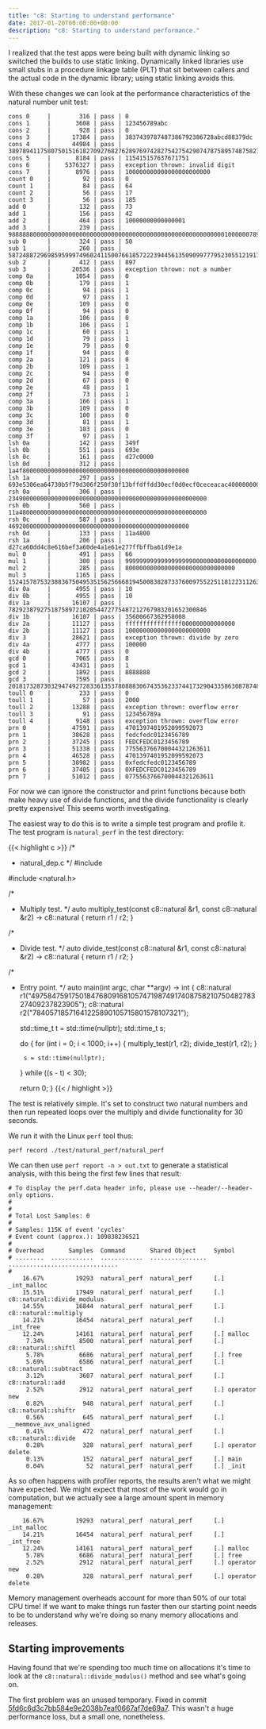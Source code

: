 ```yaml
---
title: "c8: Starting to understand performance"
date: 2017-01-20T00:00:00+00:00
description: "c8: Starting to understand performance."
---
```

I realized that the test apps were being built with dynamic linking so switched the builds to use static
linking.  Dynamically linked libraries use small stubs in a procedure linkage table (PLT) that sit between
callers and the actual code in the dynamic library; using static linking avoids this.

With these changes we can look at the performance characteristics of the natural number unit test:

```
cons 0     |        316 | pass | 0
cons 1     |       3608 | pass | 123456789abc
cons 2     |        928 | pass | 0
cons 3     |      17384 | pass | 3837439787487386792386728abcd88379dc
cons 4     |      44984 | pass | 3897894117580750151618270927682762897697428275427542907478758957487582700682675349287325097
cons 5     |       8184 | pass | 115415157637671751
cons 6     |    5376327 | pass | exception thrown: invalid digit
cons 7     |       8976 | pass | 100000000000000000000000
count 0    |         92 | pass | 0
count 1    |         84 | pass | 64
count 2    |         56 | pass | 17
count 3    |         56 | pass | 185
add 0      |        132 | pass | 73
add 1      |        156 | pass | 42
add 2      |        464 | pass | 10000000000000001
add 3      |        239 | pass | 98888880000000000000000000000000000000000000000000000000000001000000789
sub 0      |        324 | pass | 50
sub 1      |        260 | pass | 5872488729698595999749602411500766185722239445613509099777952305512191704320129156897500143
sub 2      |        412 | pass | 897
sub 3      |      20536 | pass | exception thrown: not a number
comp 0a    |       1054 | pass | 0
comp 0b    |        179 | pass | 1
comp 0c    |         94 | pass | 1
comp 0d    |         97 | pass | 1
comp 0e    |        109 | pass | 0
comp 0f    |         94 | pass | 0
comp 1a    |        106 | pass | 0
comp 1b    |        106 | pass | 1
comp 1c    |         60 | pass | 1
comp 1d    |         79 | pass | 1
comp 1e    |         79 | pass | 0
comp 1f    |         94 | pass | 0
comp 2a    |        121 | pass | 0
comp 2b    |        109 | pass | 1
comp 2c    |         94 | pass | 0
comp 2d    |         67 | pass | 0
comp 2e    |         48 | pass | 1
comp 2f    |         73 | pass | 1
comp 3a    |        166 | pass | 1
comp 3b    |        109 | pass | 0
comp 3c    |        100 | pass | 0
comp 3d    |         81 | pass | 1
comp 3e    |        103 | pass | 0
comp 3f    |         97 | pass | 1
lsh 0a     |        142 | pass | 349f
lsh 0b     |        551 | pass | 693e
lsh 0c     |        161 | pass | d27c0000
lsh 0d     |        312 | pass | 1a4f80000000000000000000000000000000000000000000000
lsh 1a     |        297 | pass | 693e5306ea64730b5f79d306f250f30f13bffdffdd30ecf0d0ecf0ceceacac400000000000000000
rsh 0a     |        306 | pass | 23490000000000000000000000000000000000000000000000000000
rsh 0b     |        560 | pass | 11a48000000000000000000000000000000000000000000000000000
rsh 0c     |        587 | pass | 469200000000000000000000000000000000000000000000000
rsh 0d     |        133 | pass | 11a4800
rsh 1a     |        206 | pass | d27ca60dd4c8e616bef3a60de4a1e61e277ffbffba61d9e1a
mul 0      |        491 | pass | 66
mul 1      |        300 | pass | 9999999999999999999000000000000000000
mul 2      |        285 | pass | 8000000000000000000000000000000
mul 3      |       1165 | pass | 15241578753238836750495351562566681945008382873376009755225118122311263526910001371743100137174310012193273126047859425087639153757049236500533455762536198787501905199875019052100
div 0a     |       4955 | pass | 10
div 0b     |       4955 | pass | 10
div 1a     |      16107 | pass | 78292387927518758972102054472775487212767983201652300846
div 1b     |      16107 | pass | 35600667362958008
div 2a     |      11127 | pass | ffffffffffffffff000000000000000
div 2b     |      11127 | pass | 100000000000000000000000
div 3      |      28621 | pass | exception thrown: divide by zero
div 4a     |       4777 | pass | 100000
div 4b     |       4777 | pass | 0
gcd 0      |       7065 | pass | 8
gcd 1      |      43431 | pass | 1
gcd 2      |       1892 | pass | 8888888
gcd 3      |       7595 | pass | 20181732873032947492728336135378088830674353623374417329043358630878748833567
toull 0    |        233 | pass | 0
toull 1    |         57 | pass | 2000
toull 2    |      13288 | pass | exception thrown: overflow error
toull 3    |         91 | pass | 123456789a
toull 4    |       9148 | pass | exception thrown: overflow error
prn 0      |      47591 | pass | 4701397401952099592073
prn 1      |      38628 | pass | fedcfedc0123456789
prn 2      |      37245 | pass | FEDCFEDC0123456789
prn 3      |      51338 | pass | 775563766700044321263611
prn 4      |      46528 | pass | 4701397401952099592073
prn 5      |      38982 | pass | 0xfedcfedc0123456789
prn 6      |      37405 | pass | 0XFEDCFEDC0123456789
prn 7      |      51012 | pass | 0775563766700044321263611
```

For now we can ignore the constructor and print functions because both make heavy use of divide functions, and
the divide functionality is clearly pretty expensive!  This seems worth investigating.

The easiest way to do this is to write a simple test program and profile it.  The test program is `natural_perf`
in the test directory:

{{< highlight c >}}
/*
 * natural_dep.c
 */
#include <ctime>

#include <natural.h>

/*
 * Multiply test.
 */
auto multiply_test(const c8::natural &r1, const c8::natural &r2) -> c8::natural {
    return r1 / r2;
}

/*
 * Divide test.
 */
auto divide_test(const c8::natural &r1, const c8::natural &r2) -> c8::natural {
    return r1 / r2;
}

/*
 * Entry point.
 */
auto main(int argc, char **argv) -> int {
    c8::natural r1("4975847591750184768091681057471987491740875821075048278327409237823905");
    c8::natural r2("78405718571641225890105715801578107321");

    std::time_t t = std::time(nullptr);
    std::time_t s;

    do {
        for (int i = 0; i < 1000; i++) {
            multiply_test(r1, r2);
            divide_test(r1, r2);
        }

        s = std::time(nullptr);
    } while ((s - t) < 30);

    return 0;
}
{{< / highlight >}}

The test is relatively simple.  It's set to construct two natural numbers and then run repeated loops over
the multiply and divide functionality for 30 seconds.

We run it with the Linux `perf` tool thus:

`perf record ./test/natural_perf/natural_perf`

We can then use `perf report -n > out.txt` to generate a statistical analysis, with this being the first few
lines that result:

```
# To display the perf.data header info, please use --header/--header-only options.
#
#
# Total Lost Samples: 0
#
# Samples: 115K of event 'cycles'
# Event count (approx.): 109838236521
#
# Overhead       Samples  Command       Shared Object     Symbol                         
# ........  ............  ............  ................  ...............................
#
    16.67%         19293  natural_perf  natural_perf      [.] _int_malloc                
    15.51%         17949  natural_perf  natural_perf      [.] c8::natural::divide_modulus
    14.55%         16844  natural_perf  natural_perf      [.] c8::natural::multiply      
    14.21%         16454  natural_perf  natural_perf      [.] _int_free                  
    12.24%         14161  natural_perf  natural_perf      [.] malloc                     
     7.34%          8500  natural_perf  natural_perf      [.] c8::natural::shiftl        
     5.78%          6686  natural_perf  natural_perf      [.] free                       
     5.69%          6586  natural_perf  natural_perf      [.] c8::natural::subtract      
     3.12%          3607  natural_perf  natural_perf      [.] c8::natural::add           
     2.52%          2912  natural_perf  natural_perf      [.] operator new               
     0.82%           948  natural_perf  natural_perf      [.] c8::natural::shiftr        
     0.56%           645  natural_perf  natural_perf      [.] __memmove_avx_unaligned    
     0.41%           472  natural_perf  natural_perf      [.] c8::natural::divide        
     0.28%           328  natural_perf  natural_perf      [.] operator delete            
     0.13%           152  natural_perf  natural_perf      [.] main                       
     0.04%            52  natural_perf  natural_perf      [.] _init                      
```

As so often happens with profiler reports, the results aren't what we might have expected.  We might expect
that most of the work would go in computation, but we actually see a large amount spent in memory management:

```
    16.67%         19293  natural_perf  natural_perf      [.] _int_malloc                
    14.21%         16454  natural_perf  natural_perf      [.] _int_free                  
    12.24%         14161  natural_perf  natural_perf      [.] malloc                     
     5.78%          6686  natural_perf  natural_perf      [.] free                       
     2.52%          2912  natural_perf  natural_perf      [.] operator new               
     0.28%           328  natural_perf  natural_perf      [.] operator delete            
```

Memory management overheads account for more than 50% of our total CPU time!  If we want to make things run
faster then our starting point needs to be to understand why we're doing so many memory allocations and releases.

## Starting improvements

Having found that we're spending too much time on allocations it's time to look at the
`c8::natural::divide_modulus()` method and see what's going on.

The first problem was an unused temporary.  Fixed in commit
[5fd6c6d3c7bb584e9e2038b7eaf0667af7de69a7](https://github.com/hashingitcom/c8/commit/5fd6c6d3c7bb584e9e2038b7eaf0667af7de69a7).
This wasn't a huge performance loss, but a small one, nonetheless.

